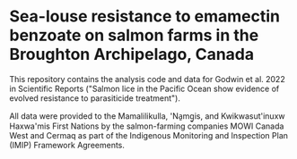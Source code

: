 # Sea-louse resistance to emamectin benzoate on salmon farms in the Broughton Archipelago, Canada

This repository contains the analysis code and data for Godwin et al. 2022 in Scientific Reports ("Salmon lice in the Pacific Ocean show evidence of evolved resistance to parasiticide treatment"). 

All data were provided to the Mamalilikulla, 'Na̱mg̱is, and Kwikwasut'inuxw Haxwa'mis First Nations by the salmon-farming companies MOWI Canada West and Cermaq as part of the Indigenous Monitoring and Inspection Plan (IMIP) Framework Agreements.
